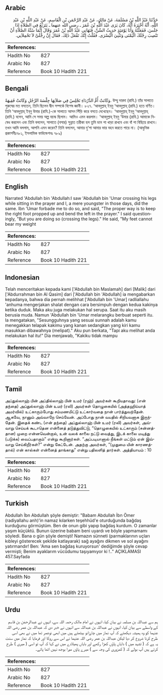 ## Arabic


<div dir="rtl" lang="ar" style={{fontSize:'larger',backgroundColor:'#f8f9fa',padding:20}}>
حَدَّثَنَا عَبْدُ اللَّهِ بْنُ مَسْلَمَةَ، عَنْ مَالِكٍ، عَنْ عَبْدِ الرَّحْمَنِ بْنِ الْقَاسِمِ، عَنْ عَبْدِ اللَّهِ بْنِ عَبْدِ اللَّهِ، أَنَّهُ أَخْبَرَهُ أَنَّهُ، كَانَ يَرَى عَبْدَ اللَّهِ بْنَ عُمَرَ ـ رضى الله عنهما ـ يَتَرَبَّعُ فِي الصَّلاَةِ إِذَا جَلَسَ، فَفَعَلْتُهُ وَأَنَا يَوْمَئِذٍ حَدِيثُ السِّنِّ، فَنَهَانِي عَبْدُ اللَّهِ بْنُ عُمَرَ وَقَالَ إِنَّمَا سُنَّةُ الصَّلاَةِ أَنْ تَنْصِبَ رِجْلَكَ الْيُمْنَى وَتَثْنِيَ الْيُسْرَى‏.‏ فَقُلْتُ إِنَّكَ تَفْعَلُ ذَلِكَ‏.‏ فَقَالَ إِنَّ رِجْلَىَّ لاَ تَحْمِلاَنِي‏.‏
</div>
<div style={{backgroundColor:'#f8f9fa',padding:20, marginBottom: 10}}><table> <thead> <tr> <th>References:</th> <th></th> </tr> </thead> <tbody><tr><td>Hadith No</td><td>827</td></tr><tr><td>Arabic No</td><td>827</td></tr><tr><td>Reference</td><td>Book 10 Hadith 221</td></tr></tbody></table></div>

## Bengali


<div dir="ltr" lang="bn" style={{fontSize:'larger',backgroundColor:'#f8f9fa',padding:20}}>
وَكَانَتْ أُمُّ الدَّرْدَاءِ تَجْلِسُ فِي صَلاَتِهَا جِلْسَةَ الرَّجُلِ وَكَانَتْ فَقِيهَةً. উম্মু দারদা (রাযি.) তাঁর সালাতে পুরুষের মত বসতেন, তিনি ছিলেন দ্বীন সম্পর্কে বিশেষ জ্ঞানী। ৮২৭. ‘আবদুল্লাহ্‌ ইব্‌নু ‘আবদুল্লাহ্‌ (রাযি.) হতে বর্ণিত। তিনি ‘আবদুল্লাহ্‌ ইব্‌নু উমার (রাযি.)-কে সালাতে আসন পিঁড়ি করে বসতে দেখেছেন। ‘আবদুল্লাহ্‌ ইব্‌নু ‘আবদুল্লাহ্‌ (রাযি.) বলেন, আমি সে সময় অল্প বয়স্ক ছিলাম। আমিও এমন করলাম। ‘আবদুল্লাহ্‌ ইব্‌নু ‘উমার (রাযি.) আমাকে নিষেধ করলেন এবং তিনি বললেন, সালাতে (বসার) সুন্নাত তরীকা হল তুমি ডান পা খাড়া রাখবে এবং বাঁ পা বিছিয়ে রাখবে। তখন আমি বললাম, আপনি এমন করেন? তিনি বললেন, আমার দু’পা আমার ভার বহন করতে পারে না। (আধুনিক প্রকাশনীঃ৭৮১, ইসলামিক ফাউন্ডেশনঃ ৭৮৯)
</div>
<div style={{backgroundColor:'#f8f9fa',padding:20, marginBottom: 10}}><table> <thead> <tr> <th>References:</th> <th></th> </tr> </thead> <tbody><tr><td>Hadith No</td><td>827</td></tr><tr><td>Arabic No</td><td>827</td></tr><tr><td>Reference</td><td>Book 10 Hadith 221</td></tr></tbody></table></div>

## English


<div dir="ltr" lang="en" style={{fontSize:'larger',backgroundColor:'#f8f9fa',padding:20}}>
Narrated 'Abdullah bin 'Abdullah:I saw 'Abdullah bin 'Umar crossing his legs while sitting in the prayer and I, a mere youngster in those days, did the same. Ibn 'Umar forbade me to do so, and said, "The proper way is to keep the right foot propped up and bend the left in the prayer." I said questioningly, "But you are doing so (crossing the legs)." He said, "My feet cannot bear my weight
</div>
<div style={{backgroundColor:'#f8f9fa',padding:20, marginBottom: 10}}><table> <thead> <tr> <th>References:</th> <th></th> </tr> </thead> <tbody><tr><td>Hadith No</td><td>827</td></tr><tr><td>Arabic No</td><td>827</td></tr><tr><td>Reference</td><td>Book 10 Hadith 221</td></tr></tbody></table></div>

## Indonesian


<div dir="ltr" lang="id" style={{fontSize:'larger',backgroundColor:'#f8f9fa',padding:20}}>
Telah menceritakan kepada kami ['Abdullah bin Maslamah] dari [Malik] dari ['Abdurrahman bin Al Qasim] dari ['Abdullah bin 'Abdullah] ia mengabarkan kepadanya, bahwa dia pernah melihhat ['Abdullah bin 'Umar] radliallahu 'anhuma mengerjakan shalat dengan cara bersimpuh dengan kedua kakinya ketika duduk. Maka aku juga melakukan hal serupa. Saat itu aku masih berusia muda. Namun 'Abdullah bin 'Umar melarangku berbuat seperti itu. Ia mengatakan, "Sesungguhnya yang sesuai sunnah adalah kamu menegakkan telapak kakimu yang kanan sedangkan yang kiri kamu masukkan dibawahnya (melipat)." Aku pun berkata, "Tapi aku melihat anda melakukan hal itu!" Dia menjawab, "Kakiku tidak mampu
</div>
<div style={{backgroundColor:'#f8f9fa',padding:20, marginBottom: 10}}><table> <thead> <tr> <th>References:</th> <th></th> </tr> </thead> <tbody><tr><td>Hadith No</td><td>827</td></tr><tr><td>Arabic No</td><td>827</td></tr><tr><td>Reference</td><td>Book 10 Hadith 221</td></tr></tbody></table></div>

## Tamil


<div dir="ltr" lang="ta" style={{fontSize:'larger',backgroundColor:'#f8f9fa',padding:20}}>
அப்துல்லாஹ் பின் அப்தில்லாஹ் பின் உமர் (ரஹ்) அவர்கள் கூறியதாவது: (என் தந்தை) அப்துல்லாஹ் பின் உமர் (ரலி) அவர்கள் தொழுகையில் (அத்தஹிய்யாத் அமர்வில்) உட்காரும்போது சம்மணமிட்டு உட்கார்வதை நான் பார்த்துவந்தேன். ஆகவே, நானும் அவ்வாறே செய்வேன். அப்போது நான் வயதில் சிறியவனாக இருந்தேன். இதைக் கண்ட (என் தந்தை) அப்துல்லாஹ் பின் உமர் (ரலி) அவர்கள், அவ்வாறு செய்யக் கூடாதென என்னைத் தடுத்துவிட்டு, “தொழுகையில் உட்காரும் (சுன்னத்தான) முறை என்னவென்றால், உன் வலக் காலை நட்டு வைத்து, இடக் காலை மடித்து (படுக்க) வைப்பதாகும்” என்று கூறினார்கள். “அப்படியானால் நீங்கள் மட்டும் ஏன் இவ்வாறு செய்கிறீர்கள்?” என்று கேட்டேன். அதற்கு அவர்கள், “(முதுமை யின் காரணத்தால்) என் கால்கள் என்னைத் தாங்காது” என்று பதிலளித் தார்கள். அத்தியாயம் : 10
</div>
<div style={{backgroundColor:'#f8f9fa',padding:20, marginBottom: 10}}><table> <thead> <tr> <th>References:</th> <th></th> </tr> </thead> <tbody><tr><td>Hadith No</td><td>827</td></tr><tr><td>Arabic No</td><td>827</td></tr><tr><td>Reference</td><td>Book 10 Hadith 221</td></tr></tbody></table></div>

## Turkish


<div dir="ltr" lang="tr" style={{fontSize:'larger',backgroundColor:'#f8f9fa',padding:20}}>
Abdullah İbn Abdullah şöyle demiştir: "Babam Abdullah İbn Ömer (radiyallahu anh)'in namaz kılarken teşehhüd'e oturduğunda bağdaş kurduğunu görmüştüm. Ben de onun gibi yapıp bağdaş kurdum. O zamanlar yaşım küçüktü. Bunun üzerine babam beni uyardı ve böyle yapmamamı söyledi. Bana o gün şöyle demişti! Namazın sünneti (parmaklarının uçları kıbleyi gösterecek şekilde katlayarak) sağ ayağını dikmen ve sol ayağını yatırmandır! Ben: 'Ama sen bağdaş kuruyorsun' dediğimde şöyle cevap vermişti; Benim ayaklarım vücûdumu taşıyamıyor ki !.." AÇIKLAMASI 457.Sayfada
</div>
<div style={{backgroundColor:'#f8f9fa',padding:20, marginBottom: 10}}><table> <thead> <tr> <th>References:</th> <th></th> </tr> </thead> <tbody><tr><td>Hadith No</td><td>827</td></tr><tr><td>Arabic No</td><td>827</td></tr><tr><td>Reference</td><td>Book 10 Hadith 221</td></tr></tbody></table></div>

## Urdu


<div dir="rtl" lang="ur" style={{fontSize:'larger',backgroundColor:'#f8f9fa',padding:20}}>
ہم سے عبداللہ بن مسلمہ نے بیان کیا، انہوں نے امام مالک رحمہ اللہ سے، انہوں نے عبدالرحمٰن بن قاسم کے واسطے سے بیان کیا، انہوں نے عبداللہ بن عبداللہ سے انہوں نے خبر دی کہ عبداللہ بن عمر رضی اللہ عنہما کو وہ ہمیشہ دیکھتے کہ آپ نماز میں چارزانو بیٹھتے ہیں میں ابھی نوعمر تھا میں نے بھی اسی طرح کرنا شروع کر دیا لیکن عبداللہ بن عمر رضی اللہ عنہما نے اس سے روکا اور فرمایا کہ نماز میں سنت یہ ہے کہ ( تشہد میں ) دایاں پاؤں کھڑا رکھے اور بایاں پھیلادے میں نے کہا کہ آپ تو اسی ( میری ) طرح کرتے ہیں آپ بولے کہ ( کمزوری کی وجہ سے ) میرے پاؤں میرا بوجھ نہیں اٹھا پاتے۔
</div>
<div style={{backgroundColor:'#f8f9fa',padding:20, marginBottom: 10}}><table> <thead> <tr> <th>References:</th> <th></th> </tr> </thead> <tbody><tr><td>Hadith No</td><td>827</td></tr><tr><td>Arabic No</td><td>827</td></tr><tr><td>Reference</td><td>Book 10 Hadith 221</td></tr></tbody></table></div>